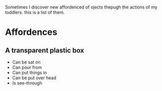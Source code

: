 Sometimes I discover new affordenced of ojects thepugh the actions of my toddlers. this is a list of them. 

# Affordences

## A transparent plastic box
* Can be sat on
* Can pour from
* Can put things in
* Can be put over head
* Is see-through

  
